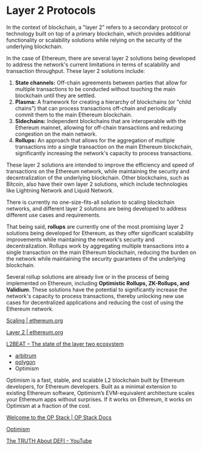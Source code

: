 # Layer 2 Protocols

In the context of blockchain, a "layer 2" refers to a secondary protocol or technology built on top of a primary blockchain, which provides additional functionality or scalability solutions while relying on the security of the underlying blockchain.

In the case of Ethereum, there are several layer 2 solutions being developed to address the network's current limitations in terms of scalability and transaction throughput. These layer 2 solutions include:

1. **State channels:** Off-chain agreements between parties that allow for multiple transactions to be conducted without touching the main blockchain until they are settled.
2. **Plasma:** A framework for creating a hierarchy of blockchains (or "child chains") that can process transactions off-chain and periodically commit them to the main Ethereum blockchain.
3. **Sidechains:** Independent blockchains that are interoperable with the Ethereum mainnet, allowing for off-chain transactions and reducing congestion on the main network.
4. **Rollups:** An approach that allows for the aggregation of multiple transactions into a single transaction on the main Ethereum blockchain, significantly increasing the network's capacity to process transactions.

These layer 2 solutions are intended to improve the efficiency and speed of transactions on the Ethereum network, while maintaining the security and decentralization of the underlying blockchain. Other blockchains, such as Bitcoin, also have their own layer 2 solutions, which include technologies like Lightning Network and Liquid Network.

There is currently no one-size-fits-all solution to scaling blockchain networks, and different layer 2 solutions are being developed to address different use cases and requirements.

That being said, **rollups** are currently one of the most promising layer 2 solutions being developed for Ethereum, as they offer significant scalability improvements while maintaining the network's security and decentralization. Rollups work by aggregating multiple transactions into a single transaction on the main Ethereum blockchain, reducing the burden on the network while maintaining the security guarantees of the underlying blockchain.

Several rollup solutions are already live or in the process of being implemented on Ethereum, including **Optimistic Rollups, ZK-Rollups, and Validium**. These solutions have the potential to significantly increase the network's capacity to process transactions, thereby unlocking new use cases for decentralized applications and reducing the cost of using the Ethereum network.

[Scaling | ethereum.org](https://ethereum.org/en/developers/docs/scaling/)

[Layer 2 | ethereum.org](https://ethereum.org/en/layer-2/)

[L2BEAT – The state of the layer two ecosystem](https://l2beat.com/scaling/risk)

- [arbitrum](decentralized-applications/ethereum/arbitrum.md)
- [polygon](decentralized-applications/ethereum/polygon.md)
- Optimism

 Optimism is a fast, stable, and scalable L2 blockchain built by Ethereum developers, for Ethereum developers. Built as a minimal extension to existing Ethereum software, Optimism’s EVM-equivalent architecture scales your Ethereum apps without surprises. If it works on Ethereum, it works on Optimism at a fraction of the cost.

 [Welcome to the OP Stack | OP Stack Docs](https://stack.optimism.io/#)

 [Optimism](https://www.optimism.io/)

[The TRUTH About DEFI - YouTube](https://www.youtube.com/watch?v=Ia0DVfRJKy8)
